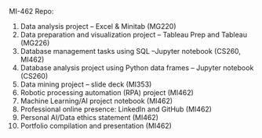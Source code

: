 MI-462 Repo:
1. Data analysis project – Excel & Minitab (MG220)
2. Data preparation and visualization project – Tableau Prep and Tableau (MG226)
3. Database management tasks using SQL –Jupyter notebook (CS260, MI462)
4. Database analysis project using Python data frames – Jupyter notebook (CS260)
5. Data mining project – slide deck (MI353)
6. Robotic processing automation (RPA) project (MI462)	
7. Machine Learning/AI project notebook (MI462)
8. Professional online presence: LinkedIn and GitHub (MI462)
9. Personal AI/Data ethics statement (MI462)
10. Portfolio compilation and presentation (MI462)

